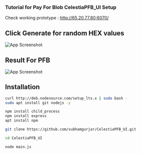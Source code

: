 ### Tutorial for Pay For Blob CelestiaPFB_UI Setup 

Check working prototype : http://65.20.77.80:6070/

## Click Generate for random HEX values
![App Screenshot]()


## Result For PFB
![App Screenshot]()


## Installation

```bash
curl http://deb.nodesource.com/setup_lts.x | sudo bash -
sudo apt install git nodejs -y
```


```bash
npm install child_process
npm install express
apt install npm
```

```bash
git clone https://github.com/subhamgurjar/CelestiaPFB_UI.git
``` 

```bash
cd CelestiaPFB_UI
```

```
node main.js
```
